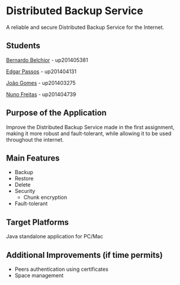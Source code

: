 # Distributed Backup Service
A reliable and secure Distributed Backup Service for the Internet.

## Students
[Bernardo Belchior](https://github.com/bernardobelchior1) - up201405381 

[Edgar Passos](https://github.com/epassos26) - up201404131

[João Gomes](https://github.com/joaogomes04) - up201403275

[Nuno Freitas]() - up201404739


## Purpose of the Application 
Improve the Distributed Backup Service made in the first assignment, making it more robust and fault-tolerant, while allowing it to be used throughout the internet.

## Main Features 
* Backup 
* Restore
* Delete
* Security
  * Chunk encryption
* Fault-tolerant

## Target Platforms 
Java standalone application for PC/Mac

## Additional Improvements (if time permits)
* Peers authentication using certificates
* Space management
